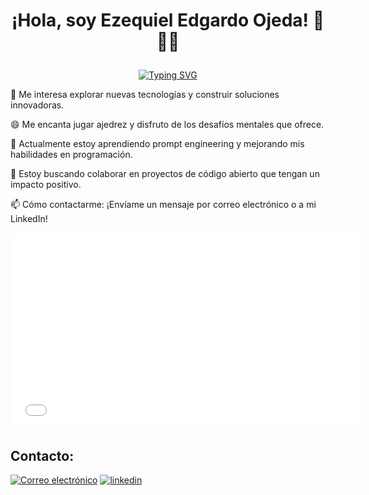 <h1 align="center"><p>¡Hola, soy Ezequiel Edgardo Ojeda! 👋👨‍💻</p></h1>

<p align="center">
<a href="https://git.io/typing-svg"><img src="https://readme-typing-svg.demolab.com?font=Fira+Code&weight=600&size=22&pause=1000&color=F77895&center=true&vCenter=true&random=true&width=435&lines=Full+Stack+Developer!+%F0%9F%92%95" alt="Typing SVG" /></a>
</p>

👀 Me interesa explorar nuevas tecnologías y construir soluciones innovadoras.

😄 Me encanta jugar ajedrez y disfruto de los desafíos mentales que ofrece.

🌱 Actualmente estoy aprendiendo prompt engineering y mejorando mis habilidades en programación.

💞️ Estoy buscando colaborar en proyectos de código abierto que tengan un impacto positivo.

📫 Cómo contactarme: ¡Envíame un mensaje por correo electrónico o a mi LinkedIn!

<iframe width="560" height="315" src="[https://www.youtube.com/embed/dQw4w9WgXcQ](https://www.youtube.com/watch?v=IzhOU61sYWI)" title="Mis Programas en VB 6.0" frameborder="0" allow="accelerometer; autoplay; clipboard-write; encrypted-media; gyroscope; picture-in-picture" allowfullscreen></iframe>


## **Contacto:**

[![Correo electrónico](https://img.shields.io/badge/Correo-white?style=for-the-badge&logo=gmail)](mailto:ojedaezequiel083@gmail.com?Subject=Agenda%20De%20Entevista%20Para:)
[![linkedin](https://img.shields.io/badge/linkedin-0A66C2?style=for-the-badge&logo=linkedin&logoColor=white)](https://www.linkedin.com/in/ezequiel-edgardo-ojeda/)
